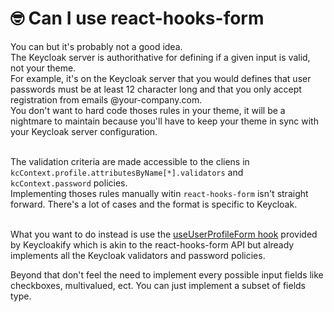 # 🤓 Can I use react-hooks-form

You can but it's probably not a good idea.  \
The Keycloak server is authorithative for defining if a given input is valid, not your theme.  \
For example, it's on the Keycloak server that you would defines that user passwords must be at least 12 character long and that you only accept registration from emails @your-company.com.  \
You don't want to hard code thoses rules in your theme, it will be a nightmare to maintain because you'll have to keep your theme in sync with your Keycloak server configuration.   &#x20;

\
The validation criteria are made accessible to the cliens in `kcContext.profile.attributesByName[*].validators` and `kcContext.password` policies.  \
Implementing thoses rules manually witin `react-hooks-form` isn't straight forward. There's a lot of cases and the format is specific to Keycloak. &#x20;

\
What you want to do instead is use the [useUserProfileForm hook](https://github.com/keycloakify/keycloakify/blob/8eaaffb25a7b6d6c8b7e455d5005dc31d70b8927/src/login/UserProfileFormFields.tsx#L20-L27) provided by Keycloakify which is akin to the react-hooks-form API but already implements all the Keycloak validators and password policies.&#x20;

Beyond that don't feel the need to implement every possible input fields like checkboxes, multivalued, ect. You can just implement a subset of fields type. &#x20;
